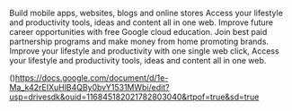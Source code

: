 Build mobile apps, websites, blogs and online stores Access your lifestyle and productivity tools, ideas and content all in one web. 
Improve future career opportunities with free Google cloud education.
Join best paid partnership programs and make money from home promoting brands. 
 Improve your lifestyle and productivity with one single web click, 
Access your lifestyle and productivity tools, ideas and content  all in one web.


()https://docs.google.com/document/d/1e-Ma_k42rEIXuHlB4QBy0bvY1531MWbi/edit?usp=drivesdk&ouid=116845182021782803040&rtpof=true&sd=true 
